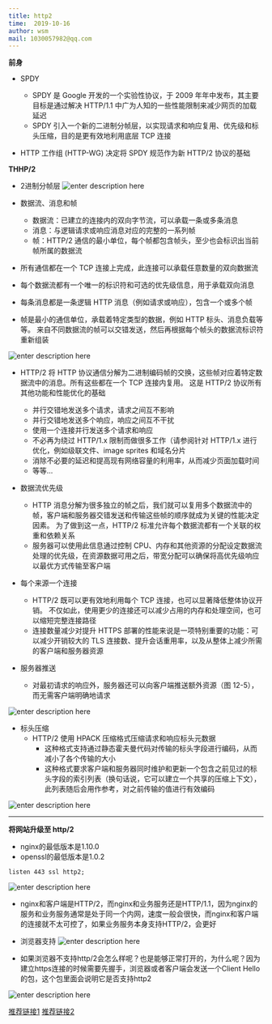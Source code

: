 ```yaml
---
title: http2
time:  2019-10-16
author: wsm
mail: 1030057982@qq.com
---
```


**前身**
* SPDY 
	* SPDY 是 Google 开发的一个实验性协议，于 2009 年年中发布，其主要目标是通过解决 HTTP/1.1 中广为人知的一些性能限制来减少网页的加载延迟
	* SPDY 引入一个新的二进制分帧层，以实现请求和响应复用、优先级和标头压缩，目的是更有效地利用底层 TCP 连接

* HTTP 工作组 (HTTP-WG)  决定将 SPDY 规范作为新 HTTP/2 协议的基础

**THHP/2**
* 2进制分帧层
![enter description here](https://img.wsmpage.cn/learning/2019-10-16/1571191658866.png)


* 数据流、消息和帧
	* 数据流：已建立的连接内的双向字节流，可以承载一条或多条消息
	* 消息：与逻辑请求或响应消息对应的完整的一系列帧
	* 帧：HTTP/2 通信的最小单位，每个帧都包含帧头，至少也会标识出当前帧所属的数据流

* 所有通信都在一个 TCP 连接上完成，此连接可以承载任意数量的双向数据流
* 每个数据流都有一个唯一的标识符和可选的优先级信息，用于承载双向消息
* 每条消息都是一条逻辑 HTTP 消息（例如请求或响应），包含一个或多个帧
* 帧是最小的通信单位，承载着特定类型的数据，例如 HTTP 标头、消息负载等等。 来自不同数据流的帧可以交错发送，然后再根据每个帧头的数据流标识符重新组装

![enter description here](https://img.wsmpage.cn/learning/2019-10-16/1571191810990.png)


* HTTP/2 将 HTTP 协议通信分解为二进制编码帧的交换，这些帧对应着特定数据流中的消息。所有这些都在一个 TCP 连接内复用。 这是 HTTP/2 协议所有其他功能和性能优化的基础
	* 并行交错地发送多个请求，请求之间互不影响
	* 并行交错地发送多个响应，响应之间互不干扰
	* 使用一个连接并行发送多个请求和响应
	* 不必再为绕过 HTTP/1.x 限制而做很多工作（请参阅针对 HTTP/1.x 进行优化，例如级联文件、image sprites 和域名分片
	* 消除不必要的延迟和提高现有网络容量的利用率，从而减少页面加载时间
	* 等等…

* 数据流优先级
	*  HTTP 消息分解为很多独立的帧之后，我们就可以复用多个数据流中的帧，客户端和服务器交错发送和传输这些帧的顺序就成为关键的性能决定因素。 为了做到这一点，HTTP/2 标准允许每个数据流都有一个关联的权重和依赖关系
	*  服务器可以使用此信息通过控制 CPU、内存和其他资源的分配设定数据流处理的优先级，在资源数据可用之后，带宽分配可以确保将高优先级响应以最优方式传输至客户端

* 每个来源一个连接
	* HTTP/2 既可以更有效地利用每个 TCP 连接，也可以显著降低整体协议开销。 不仅如此，使用更少的连接还可以减少占用的内存和处理空间，也可以缩短完整连接路径
	* 连接数量减少对提升 HTTPS 部署的性能来说是一项特别重要的功能：可以减少开销较大的 TLS 连接数、提升会话重用率，以及从整体上减少所需的客户端和服务器资源 

* 服务器推送
	* 对最初请求的响应外，服务器还可以向客户端推送额外资源（图 12-5），而无需客户端明确地请求
	
![enter description here](https://img.wsmpage.cn/learning/2019-10-16/1571193335664.png)

* 标头压缩
	* HTTP/2 使用 HPACK 压缩格式压缩请求和响应标头元数据
		* 这种格式支持通过静态霍夫曼代码对传输的标头字段进行编码，从而减小了各个传输的大小
		* 这种格式要求客户端和服务器同时维护和更新一个包含之前见过的标头字段的索引列表（换句话说，它可以建立一个共享的压缩上下文），此列表随后会用作参考，对之前传输的值进行有效编码

![enter description here](https://img.wsmpage.cn/learning/2019-10-16/1571193583327.png) 

****

**将网站升级至 http/2**
* nginx的最低版本是1.10.0
* openssl的最低版本是1.0.2

``` 
listen 443 ssl http2;
```
![enter description here](https://img.wsmpage.cn/learning/2019-10-16/1571193810703.png)


* nginx和客户端是HTTP/2，而nginx和业务服务还是HTTP/1.1，因为nginx的服务和业务服务通常是处于同一个内网，速度一般会很快，而nginx和客户端的连接就不太可控了，如果业务服务本身支持HTTP/2，会更好

* 浏览器支持
![enter description here](https://img.wsmpage.cn/learning/2019-10-16/1571193924437.png)

* 如果浏览器不支持http/2会怎么样呢？也是能够正常打开的，为什么呢？因为建立https连接的时候需要先握手，浏览器或者客户端会发送一个Client Hello的包，这个包里面会说明它是否支持http2

![enter description here](https://img.wsmpage.cn/learning/2019-10-16/1571193964057.png)



[推荐链接1](https://developers.google.com/web/fundamentals/performance/http2/)
[推荐链接2](https://zhuanlan.zhihu.com/p/29609078)